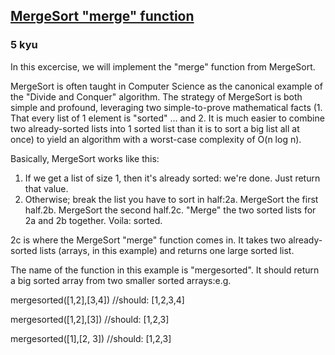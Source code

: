 <h2><a href=https://www.codewars.com/kata/52336a4436e0b095d8000093/train/javascript target="_blank">MergeSort "merge" function</a></h2><h3>5 kyu</h3><p>In this excercise, we will implement the "merge" function from MergeSort. </p><p>MergeSort is often taught in Computer Science as the canonical example of the "Divide and Conquer" algorithm.  The strategy of MergeSort is both simple and profound, leveraging two simple-to-prove mathematical facts (1. That every list of 1 element is "sorted" ... and 2. It is much easier to combine two already-sorted lists into 1 sorted list than it is to sort a big list all at once) to yield an algorithm with a worst-case complexity of O(n log n).</p><p>Basically, MergeSort works like this:</p><ol><li>If we get a list of size 1, then it's already sorted: we're done.  Just return that value.</li><li>Otherwise; break the list you have to sort in half:2a. MergeSort the first half.2b. MergeSort the second half.2c. "Merge" the two sorted lists for 2a and 2b together.  Voila: sorted.</li></ol><p>2c is where the MergeSort "merge" function comes in.  It takes two already-sorted lists (arrays, in this example) and returns one large sorted list.</p><p>The name of the function in this example is "mergesorted".  It should return a big sorted array from two smaller sorted arrays:e.g.</p><p>mergesorted([1,2],[3,4]) //should: [1,2,3,4]</p><p>mergesorted([1,2],[3]) //should: [1,2,3]</p><p>mergesorted([1],[2, 3]) //should: [1,2,3]</p>